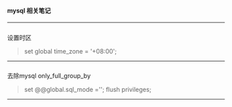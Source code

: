 #### mysql 相关笔记

-----
#####
设置时区
>  set global time_zone = '+08:00';

-----
#####
 去除mysql  only_full_group_by 
>  set @@global.sql_mode ='';
>   flush privileges; 
-----


> 
>  